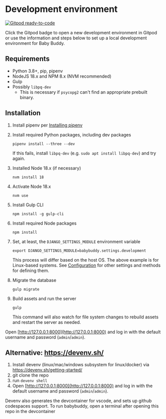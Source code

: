 # Development environment

[![Gitpod ready-to-code](https://img.shields.io/badge/Gitpod-ready--to--code-blue?logo=gitpod)](https://gitpod.io/#https://github.com/babybuddy/babybuddy)

Click the Gitpod badge to open a new development environment in Gitpod or use the
information and steps below to set up a local development environment for Baby Buddy.

## Requirements

- Python 3.8+, pip, pipenv
- NodeJS 18.x and NPM 8.x (NVM recommended)
- Gulp
- Possibly `libpq-dev`
  - This is necessary if `psycopg2` can't find an appropriate prebuilt binary.

## Installation

1. Install pipenv per [Installing pipenv](https://pipenv.pypa.io/en/latest/installation/)

1. Install required Python packages, including dev packages

    ```shell
    pipenv install --three --dev
    ```

    If this fails, install `libpq-dev` (e.g. `sudo apt install libpq-dev`) and try again.

1. Installed Node 18.x (if necessary)

    ```shell
    nvm install 18
    ```

1. Activate Node 18.x

    ```shell
    nvm use
    ```

1. Install Gulp CLI

    ```shell
    npm install -g gulp-cli
    ```

1. Install required Node packages

    ```shell
    npm install
    ```

1. Set, at least, the `DJANGO_SETTINGS_MODULE` environment variable

    ```shell
    export DJANGO_SETTINGS_MODULE=babybuddy.settings.development
    ```

    This process will differ based on the host OS. The above example is for
    Linux-based systems. See [Configuration](../configuration/intro.md) for other
    settings and methods for defining them.

1. Migrate the database

    ```shell
    gulp migrate
    ```

1. Build assets and run the server

    ```shell
    gulp
    ```

    This command will also watch for file system changes to rebuild assets and
    restart the server as needed.

Open [http://127.0.0.1:8000](http://127.0.0.1:8000) and log in with the default
username and password (`admin`/`admin`).

## Alternative: https://devenv.sh/

1. Install devenv (linux/mac/windows subsystem for linux/docker) via https://devenv.sh/getting-started/
1. git clone the repo
1. run `devenv shell`
1. Open [http://127.0.0.1:8000](http://127.0.0.1:8000) and log in with the default
username and password (`admin`/`admin`).

Devenv also generates the devcontainer for vscode, and sets up github codespaces support. To run babybuddy, open a terminal after opening this repo in the devcontainer